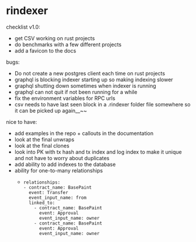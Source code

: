# rindexer

checklist v1.0:
- get CSV working on rust projects
- do benchmarks with a few different projects
- add a favicon to the docs

bugs:
- Do not create a new postgres client each time on rust projects
- graphql is blocking indexer starting up so making indexing slower
- graphql shutting down sometimes when indexer is running
- graphql can not quit if not been running for a while
- fix the environment variables for RPC urls
- csv needs to have last seen block in a .rindexer folder file somewhere so it can be picked up again__~~

nice to have:
- add examples in the repo + callouts in the documentation
- look at the final unwraps
- look at the final clones
- look into PK with tx hash and tx index and log index to make it unique and not have to worry about duplicates
- add ability to add indexes to the database
- ability for one-to-many relationships
  -     relationships:
        - contract_name: BasePaint
          event: Transfer
          event_input_name: from
          linked_to:
            - contract_name: BasePaint
              event: Approval
              event_input_name: owner
            - contract_name: BasePaint
              event: Approval
              event_input_name: owner
